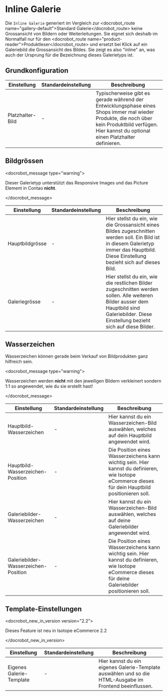 # Inline Galerie


Die `Inline Galerie` generiert im Vergleich zur <docrobot_route name="gallery-default">Standard Galerie</docrobot_route> keine Grossansicht von Bildern oder Weiterleitungen. Sie eignet sich deshalb im Normalfall nur für den <docrobot_route name="product-reader">Produktleser</docrobot_route> und ersetzt bei Klick auf ein Galeriebild die Grossansicht des Bildes. Sie zeigt es also "inline" an, was auch der Ursprung für die Bezeichnung dieses Galerietyps ist.

## Grundkonfiguration

<table>
	<thead>
		<tr>
			<th>Einstellung</th>
			<th>Standardeinstellung</th>
			<th>Beschreibung</th>
		</tr>
	</thead>
	<tbody>
		<tr>
			<td>Platzhalter-Bild</td>
			<td>-</td>
			<td>Typischerweise gibt es gerade während der Entwicklungsphase eines Shops immer mal wieder Produkte, die noch über kein Produktbild verfügen. Hier kannst du optional einen Platzhalter definieren.</td>
		</tr>
	</tbody>
</table>

## Bildgrössen

<docrobot_message type="warning"><p>Dieser Galerietyp unterstützt  das Responsive Images und das Picture Element in Contao <strong>nicht</strong>.</p></docrobot_message>

<table>
	<thead>
		<tr>
			<th>Einstellung</th>
			<th>Standardeinstellung</th>
			<th>Beschreibung</th>
		</tr>
	</thead>
	<tbody>
		<tr>
			<td>Hauptbildgrösse</td>
			<td>-</td>
			<td>Hier stellst du ein, wie die Grossansicht eines Bildes zugeschnitten werden soll. Ein Bild ist in diesem Galerietyp immer das Hauptbild. Diese Einstellung bezieht sich auf dieses Bild.</td>
		</tr>
		<tr>
			<td>Galeriegrösse</td>
			<td>-</td>
			<td>Hier stellst du ein, wie die restlichen Bilder zugeschnitten werden sollen. Alle weiteren Bilder ausser dem Hauptbild sind Galeriebilder. Diese Einstellung bezieht sich auf diese Bilder.</td>
		</tr>
	</tbody>
</table>

## Wasserzeichen

Wasserzeichen können gerade beim Verkauf von Bildprodukten ganz hilfreich sein.

<docrobot_message type="warning"><p>Wasserzeichen werden <strong>nicht</strong> mit den jeweiligen Bildern verkleinert sondern 1:1 so angewendet, wie du sie erstellt hast!</p></docrobot_message>

<table>
	<thead>
		<tr>
			<th>Einstellung</th>
			<th>Standardeinstellung</th>
			<th>Beschreibung</th>
		</tr>
	</thead>
	<tbody>
		<tr>
			<td>Hauptbild-Wasserzeichen</td>
			<td>-</td>
			<td>Hier kannst du ein Wasserzeichen-Bild auswählen, welches auf dein Hauptbild angewendet wird.</td>
		</tr>
		<tr>
			<td>Hauptbild-Wasserzeichen-Position</td>
			<td>-</td>
			<td>Die Position eines Wasserzeichens kann wichtig sein. Hier kannst du definieren, wie Isotope eCommerce dieses für dein Hauptbild positionieren soll.</td>
		</tr>
		<tr>
			<td>Galeriebilder-Wasserzeichen</td>
			<td>-</td>
			<td>Hier kannst du ein Wasserzeichen-Bild auswählen, welches auf deine Galeriebilder angewendet wird.</td>
		</tr>
		<tr>
			<td>Galeriebilder-Wasserzeichen-Position</td>
			<td>-</td>
			<td>Die Position eines Wasserzeichens kann wichtig sein. Hier kannst du definieren, wie Isotope eCommerce dieses für deine Galeriebilder positionieren soll.</td>
		</tr>
	</tbody>
</table>


## Template-Einstellungen

<docrobot_new_in_version version="2.2"><p>Dieses Feature ist neu in Isotope eCommerce 2.2</p></docrobot_new_in_version>

<table>
	<thead>
		<tr>
			<th>Einstellung</th>
			<th>Standardeinstellung</th>
			<th>Beschreibung</th>
		</tr>
	</thead>
	<tbody>
		<tr>
			<td>Eigenes Galerie-Template</td>
			<td>-</td>
			<td>Hier kannst du ein eigenes Galerie-Template auswählen und so die HTML-Ausgabe im Frontend beeinflussen.</td>
		</tr>
	</tbody>
</table>
